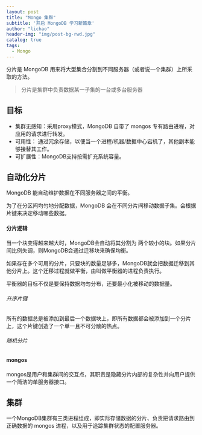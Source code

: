 ```yaml
---
layout: post
title: "Mongo 集群"
subtitle: '开启 MongoDB 学习新篇章'
author: "lichao"
header-img: "img/post-bg-rwd.jpg"
catalog: true
tags:
  - Mongo 
---
```


分片是 MongoDB 用来将大型集合分割到不同服务器（或者说一个集群）上所采取的方法。

> 分片是集群中负责数据某一子集的一台或多台服务器

## 目标
* 集群无感知：采用proxy模式，MongoDB 自带了 mongos 专有路由进程，对应用的请求进行转发。
* 可用性： 通过冗余存储，以便当一个进程/机器/数据中心宕机了，其他副本能够接替其工作。
* 可扩展性：MongoDB支持按需扩充系统容量。

## 自动化分片
MongoDB 能自动维护数据在不同服务器之间的平衡。

为了在分区间均匀地分配数据，MongoDB 会在不同分片间移动数据子集。会根据片键来决定移动哪些数据。

#### 分片逻辑
当一个块变得越来越大时，MongoDB会自动将其分割为 两个较小的块。如果分片间比例失调，则MongoDB会通过迁移块来确保均衡。

如果存在多个可用的分片，只要块的数量足够多，MongoDB就会把数据迁移到其他分片上。这个迁移过程就做平衡，由叫做平衡器的进程负责执行。

平衡器的目标不仅是要保持数据均匀分布，还要最小化被移动的数据量。

###### 升序片键
所有的数据总是被添加到最后一个数据块上，即所有数据都会被添加到一个分片上，这个片键创造了一个单一且不可分散的热点。
###### 随机分片

#### mongos
mongos是用户和集群间的交互点，其职责是隐藏分片内部的复杂性并向用户提供一个简洁的单服务器接口。

## 集群
一个MongoDB集群有三类进程组成，即实际存储数据的分片、负责把请求路由到正确数据的 mongos 进程，以及用于追踪集群状态的配置服务器。